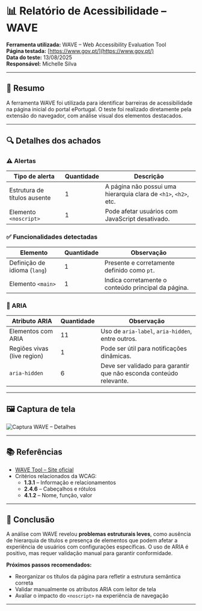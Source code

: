 # 📊 Relatório de Acessibilidade – WAVE

**Ferramenta utilizada:** WAVE – Web Accessibility Evaluation Tool  
**Página testada:** [https://www.gov.pt/](https://www.gov.pt/)  
**Data do teste:** 13/08/2025  
**Responsável:** Michelle Silva

---

## 🧾 Resumo

A ferramenta WAVE foi utilizada para identificar barreiras de acessibilidade na página inicial do portal ePortugal. O teste foi realizado diretamente pela extensão do navegador, com análise visual dos elementos destacados.

---

## 🔍 Detalhes dos achados

### ⚠️ Alertas

| Tipo de alerta | Quantidade | Descrição |
|----------------|------------|-----------|
| Estrutura de títulos ausente | 1 | A página não possui uma hierarquia clara de `<h1>`, `<h2>`, etc. |
| Elemento `<noscript>` | 1 | Pode afetar usuários com JavaScript desativado. |

### ✅ Funcionalidades detectadas

| Elemento | Quantidade | Observação |
|----------|------------|------------|
| Definição de idioma (`lang`) | 1 | Presente e corretamente definido como `pt`. |
| Elemento `<main>` | 1 | Indica corretamente o conteúdo principal da página. |

### 🔧 ARIA

| Atributo ARIA | Quantidade | Observação |
|---------------|------------|------------|
| Elementos com ARIA | 11 | Uso de `aria-label`, `aria-hidden`, entre outros. |
| Regiões vivas (live region) | 1 | Pode ser útil para notificações dinâmicas. |
| `aria-hidden` | 6 | Deve ser validado para garantir que não esconda conteúdo relevante. |

---

## 🖼 Captura de tela

![Captura WAVE – Detalhes](../imagens/wave-erros.png)

---

## 📚 Referências

- [WAVE Tool – Site oficial](https://wave.webaim.org/)
- Critérios relacionados da WCAG:
  - **1.3.1** – Informação e relacionamentos
  - **2.4.6** – Cabeçalhos e rótulos
  - **4.1.2** – Nome, função, valor

---

## 📌 Conclusão

A análise com WAVE revelou **problemas estruturais leves**, como ausência de hierarquia de títulos e presença de elementos que podem afetar a experiência de usuários com configurações específicas. O uso de ARIA é positivo, mas requer validação manual para garantir conformidade.

**Próximos passos recomendados:**
- Reorganizar os títulos da página para refletir a estrutura semântica correta
- Validar manualmente os atributos ARIA com leitor de tela
- Avaliar o impacto do `<noscript>` na experiência de navegação

---
